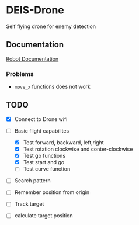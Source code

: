 # DEIS-Drone
Self flying drone for enemy detection

## Documentation 
[Robot Documentation](https://djitellopy.readthedocs.io/en/latest/tello/)

### Problems 
 - `move_x` functions does not work
## TODO

- [x] Connect to Drone wifi
- [ ] Basic flight capabilites
    - [x] Test forward, backward, left,right
    - [x] Test rotation clockwise and conter-clockwise
    - [x] Test go functions
    - [x] Test start and go
    - [ ] Test curve function
- [ ] Search pattern
- [ ] Remember position from origin
- [ ] Track target
- [ ] calculate target position

